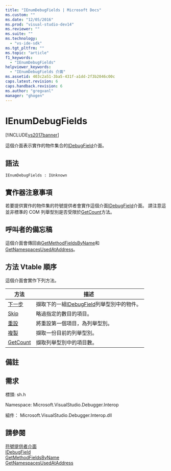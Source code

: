 ```yaml
---
title: "IEnumDebugFields | Microsoft Docs"
ms.custom: ""
ms.date: "12/05/2016"
ms.prod: "visual-studio-dev14"
ms.reviewer: ""
ms.suite: ""
ms.technology: 
  - "vs-ide-sdk"
ms.tgt_pltfrm: ""
ms.topic: "article"
f1_keywords: 
  - "IEnumDebugFields"
helpviewer_keywords: 
  - "IEnumDebugFields 介面"
ms.assetid: 403c2a51-3ba5-431f-a1dd-2f3b2046c00c
caps.latest.revision: 6
caps.handback.revision: 6
ms.author: "gregvanl"
manager: "ghogen"
---
```

# IEnumDebugFields
[!INCLUDE[vs2017banner](../../../code-quality/includes/vs2017banner.md)]

這個介面表示實作的物件集合的[IDebugField](../../../extensibility/debugger/reference/idebugfield.md)介面。  
  
## 語法  
  
```  
IEnumDebugFields : IUnknown  
```  
  
## 實作器注意事項  
 若要提供實作的物件集的符號提供者會實作這個介面[IDebugField](../../../extensibility/debugger/reference/idebugfield.md)介面。  請注意這並非標準的 COM 列舉型別是否受限於[GetCount](../../../extensibility/debugger/reference/ienumdebugfields-getcount.md)方法。  
  
## 呼叫者的備忘稿  
 這個介面會傳回由[GetMethodFieldsByName](../Topic/IDebugSymbolProvider::GetMethodFieldsByName.md)和[GetNamespacesUsedAtAddress](../../../extensibility/debugger/reference/idebugsymbolprovider-getnamespacesusedataddress.md)。  
  
## 方法 Vtable 順序  
 這個介面會實作下列方法。  
  
|方法|描述|  
|--------|--------|  
|[下一步](../../../extensibility/debugger/reference/ienumdebugfields-next.md)|擷取下的一組[IDebugField](../../../extensibility/debugger/reference/idebugfield.md)列舉型別中的物件。|  
|[Skip](../Topic/IEnumDebugFields::Skip.md)|略過指定的數目的項目。|  
|[重設](../../../extensibility/debugger/reference/ienumdebugfields-reset.md)|將重設第一個項目，為列舉型別。|  
|[複製](../../../extensibility/debugger/reference/ienumdebugfields-clone.md)|擷取一份目前的列舉型別。|  
|[GetCount](../../../extensibility/debugger/reference/ienumdebugfields-getcount.md)|擷取列舉型別中的項目數。|  
  
## 備註  
  
## 需求  
 標頭: sh.h  
  
 Namespace: Microsoft.VisualStudio.Debugger.Interop  
  
 組件： Microsoft.VisualStudio.Debugger.Interop.dll  
  
## 請參閱  
 [符號提供者介面](../../../extensibility/debugger/reference/symbol-provider-interfaces.md)   
 [IDebugField](../../../extensibility/debugger/reference/idebugfield.md)   
 [GetMethodFieldsByName](../Topic/IDebugSymbolProvider::GetMethodFieldsByName.md)   
 [GetNamespacesUsedAtAddress](../../../extensibility/debugger/reference/idebugsymbolprovider-getnamespacesusedataddress.md)